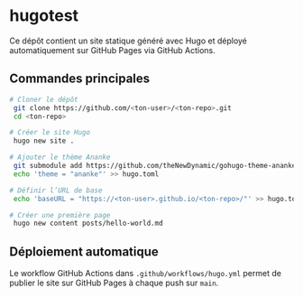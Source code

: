 # hugotest

Ce dépôt contient un site statique généré avec Hugo et déployé automatiquement sur GitHub Pages via GitHub Actions.

## Commandes principales

```sh
# Cloner le dépôt
 git clone https://github.com/<ton-user>/<ton-repo>.git
 cd <ton-repo>

# Créer le site Hugo
 hugo new site .

# Ajouter le thème Ananke
 git submodule add https://github.com/theNewDynamic/gohugo-theme-ananke themes/ananke
 echo 'theme = "ananke"' >> hugo.toml

# Définir l’URL de base
 echo 'baseURL = "https://<ton-user>.github.io/<ton-repo>/"' >> hugo.toml

# Créer une première page
 hugo new content posts/hello-world.md
```

## Déploiement automatique

Le workflow GitHub Actions dans `.github/workflows/hugo.yml` permet de publier le site sur GitHub Pages à chaque push sur `main`.
